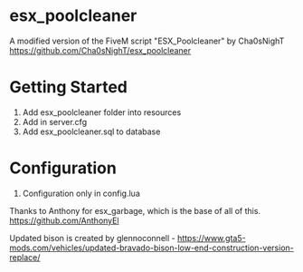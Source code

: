 
# esx_poolcleaner

A modified version of the FiveM script "ESX_Poolcleaner" by Cha0sNighT
https://github.com/Cha0sNighT/esx_poolcleaner

# Getting Started

1. Add esx_poolcleaner folder into resources
2. Add in server.cfg
3. Add esx_poolcleaner.sql to database

# Configuration

1. Configuration only in config.lua

Thanks to Anthony for esx_garbage, which is the base of all of this.
https://github.com/AnthonyEl


Updated bison is created by glennoconnell - https://www.gta5-mods.com/vehicles/updated-bravado-bison-low-end-construction-version-replace/
